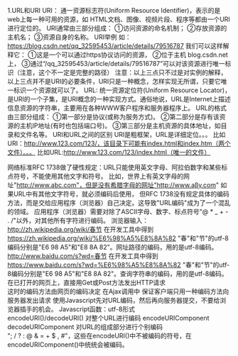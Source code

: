 1.URL和URI
    URI：
        通一资源标志符(Uniform Resource Identifier)，表示的是web上每一种可用的资源，如 HTML文档、图像、视频片段、程序等都由一个URI进行定位的。
    URI通常由三部分组成：
        ①访问资源的命名机制；
        ②存放资源的主机名；
        ③资源自身的名称。
    URI举例
        如：https://blog.csdn.net/qq_32595453/article/details/79516787
        我们可以这样解释它：
            ①这是一个可以通过https协议访问的资源，
            ②位于主机 blog.csdn.net上，
            ③通过“/qq_32595453/article/details/79516787”可以对该资源进行唯一标识（注意，这个不一定是完整的路径）
        注意：以上三点只不过是对实例的解释，以上三点并不是URI的必要条件，URI只是一种概念，怎样实现无所谓，只要它唯一标识一个资源就可以了。
    URL:
        统一资源定位符(Uniform Resource Locator)，是URI的一个子集，是URI概念的一种实现方式。通俗地说，URL是Internet上描述信息资源的字符串，主要用在各种WWW客户程序和服务器程序上。
    URL的格式由三部分组成： 
        ①第一部分是协议(或称为服务方式)。
        ②第二部分是存有该资源的主机IP地址(有时也包括端口号)。
        ③第三部分是主机资源的具体地址，如目录和文件名等。
    URI和URL之间的区别
        URI是粗框架，URL是详细定位。。。
        比如URI：http://www.123.com/123/，该目录下可能有index.html和index.htm（两个文件）。。。
        比如URL:http://www.123.com/123/index.html（唯一的文件）            




网络标准RFC 1738做了硬性规定：URL只能使用英文字母、阿拉伯数字和某些标点符号，不能使用其他文字和符号。
比如，世界上有英文字母的网址"http://www.abc.com"，但是没有希腊字母的网址"http://www.aβγ.com"
如果URL中有其他文字符号，就必须编码后使用，
但RFC 1738没有规定具体的编码方法，而是交给应用程序（浏览器）自己决定。这导致"URL编码"成为了一个混乱的领域。
应用程序（浏览器）需要对除了ASCII字母、数字、标点符号"@ * _ + - . /"以外，对其他所有字符进行编码。
浏览器输入：
    http://zh.wikipedia.org/wiki/春节  在开发工具中得到  https://zh.wikipedia.org/wiki/%E6%98%A5%E8%8A%82
        "春"和"节"的utf-8编码分别是"E6 98 A5"和"E8 8A 82"。网址路径的编码，用的是utf-8编码。
    http://www.baidu.com/s?wd=春节    在开发工具中得到  https://www.baidu.com/s?wd=%E6%98%A5%E8%8A%82
       "春"和"节"的utf-8编码分别是"E6 98 A5"和"E8 8A 82"。查询字符串的编码，用的是utf-8编码。
在已打开的网页上，直接用Get或Post方法发出HTTP请求    
    这时的编码方法由网页的编码决定
在Ajax调用中
保证客户端只用一种编码方法向服务器发出请求
    使用Javascript先对URL编码，然后再向服务器提交，不要给浏览器插手的机会。 
    Javascript函数：utf-8形式   
        encodeURI()/decodeURI() 对整个URL进行编码
        encodeURIComponent decodeURIComponent  对URL的组成部分进行个别编码  
        "; / ? : @ & = + $ , #"，这些在encodeURI()中不被编码的符号，在encodeURIComponent()中统统会被编码。
  
    

     